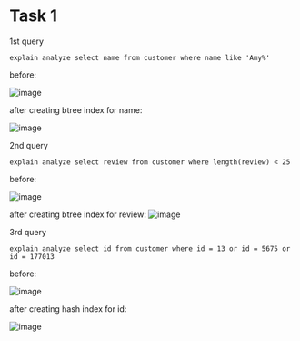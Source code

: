 # Task 1
1st query 
```
explain analyze select name from customer where name like 'Amy%'
```
before:

![image](https://user-images.githubusercontent.com/54617201/162434062-a3f717b4-f596-4844-8d47-33c1471db077.png)

after creating btree index for name:

![image](https://user-images.githubusercontent.com/54617201/162436083-6a07e0aa-382c-4c6b-89a2-031ad076d434.png)

2nd query
```
explain analyze select review from customer where length(review) < 25
```
before:

![image](https://user-images.githubusercontent.com/54617201/162434392-d52eac6a-71b5-43c3-ae3b-60139621d7e9.png)

after creating btree index for review:
![image](https://user-images.githubusercontent.com/54617201/162436993-7bf20d51-7034-483d-ac33-f7f1c8ace7bd.png)

3rd query 
```
explain analyze select id from customer where id = 13 or id = 5675 or id = 177013
```
before:

![image](https://user-images.githubusercontent.com/54617201/162434550-05f19c52-edd0-459c-8968-09de73ca24fd.png)

after creating hash index for id:

![image](https://user-images.githubusercontent.com/54617201/162435326-28eb1cd0-981b-48cf-be64-acd51d218ebb.png)

